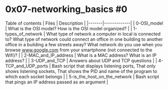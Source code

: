 # 0x07-networking_basics #0

Table of contents
| Files	| Description |
|-------|-------------|
| 0-OSI_model	| What is the OSI model? How is the OSI model organized? |
| 1-types_of_network	| What type of network a computer in local is connected to?
What type of network could connect an office in one building to another office in a building a few streets away?
What network do you use when you browse www.google.com from your smartphone (not connected to the Wifi)? |
| 2-MAC_and_IP_address	| What is a MAC address? What is an IP address? |
| 3-UDP_and_TCP	| Answers about UDP and TCP questions |
| 4-TCP_and_UDP_ports	| Bash script that displays listening ports, That only shows listening sockets, That shows the PID and name of the program to which each socket belongs |
| 5-is_the_host_on_the_network	| Bash script that pings an IP address passed as an argument |
